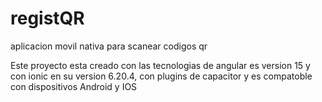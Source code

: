 # registQR
aplicacion movil nativa para scanear codigos qr

Este proyecto esta creado con las tecnologias de angular es version 15 y con ionic en su version 6.20.4, con plugins de capacitor y es compatoble con dispositivos Android y IOS

